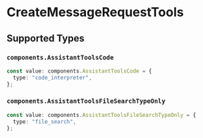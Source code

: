 # CreateMessageRequestTools


## Supported Types

### `components.AssistantToolsCode`

```typescript
const value: components.AssistantToolsCode = {
  type: "code_interpreter",
};
```

### `components.AssistantToolsFileSearchTypeOnly`

```typescript
const value: components.AssistantToolsFileSearchTypeOnly = {
  type: "file_search",
};
```

